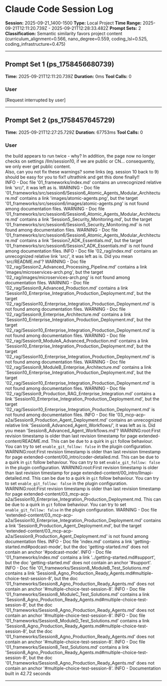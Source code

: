 # Claude Code Session Log

**Session:** 2025-09-21_1400-1500
**Type:** Local Project
**Time Range:** 2025-09-21T12:11:20.739Z - 2025-09-21T12:28:33.482Z
**Prompt Sets:** 2
**Classification:** Semantic similarity favors project content (curriculum_alignment=0.566, nano_degree=0.559, coding_lsl=0.525, coding_infrastructure=0.475)

---

<a name="ps_1758456680739"></a>
## Prompt Set 1 (ps_1758456680739)

**Time:** 2025-09-21T12:11:20.739Z
**Duration:** 0ms
**Tool Calls:** 0

### User

[Request interrupted by user]

---

<a name="ps_1758457645729"></a>
## Prompt Set 2 (ps_1758457645729)

**Time:** 2025-09-21T12:27:25.729Z
**Duration:** 67753ms
**Tool Calls:** 0

### User

the build appears to run twice - why? In addition, the page now no longer checks on settings /llm/session10, if we are public or CN... consequently, we only ever get public content.\
Also, can you not fix these warnings? some links (eg. session 10 back to 9) should be easy for you to fix!! ultrathink and get this done finally!!\
INFO    -  Doc file '01_frameworks/index.md' contains an unrecognized relative link 'src/', it was left as is.
WARNING -  Doc file '01_frameworks/src/session6/Session6_Atomic_Agents_Modular_Architecture.md' contains a link 'images/atomic-agents.png', but the target '01_frameworks/src/session6/images/atomic-agents.png' is not found among documentation files.
WARNING -  Doc file '01_frameworks/src/session6/Session6_Atomic_Agents_Modular_Architecture.md' contains a link 'Session5_Security_Monitoring.md', but the target '01_frameworks/src/session6/Session5_Security_Monitoring.md' is not found among documentation files.
WARNING -  Doc file '01_frameworks/src/session6/Session6_Atomic_Agents_Modular_Architecture.md' contains a link 'Session7_ADK_Essentials.md', but the target '01_frameworks/src/session6/Session7_ADK_Essentials.md' is not found among documentation files.
INFO    -  Doc file '02_rag/index.md' contains an unrecognized relative link 'src/', it was left as is. Did you mean 'src/README.md'?
WARNING -  Doc file '02_rag/Session2_Advanced_Processing_Pipeline.md' contains a link 'images/microservices-arch.png', but the target '02_rag/images/microservices-arch.png' is not found among documentation files.
WARNING -  Doc file '02_rag/Session9_Advanced_Production.md' contains a link 'Session10_Enterprise_Integration_Production_Deployment.md', but the target '02_rag/Session10_Enterprise_Integration_Production_Deployment.md' is not found among documentation files.
WARNING -  Doc file '02_rag/Session9_Enterprise_Architecture.md' contains a link 'Session10_Enterprise_Integration_Production_Deployment.md', but the target '02_rag/Session10_Enterprise_Integration_Production_Deployment.md' is not found among documentation files.
WARNING -  Doc file '02_rag/Session9_ModuleA_Advanced_Production.md' contains a link 'Session10_Enterprise_Integration_Production_Deployment.md', but the target '02_rag/Session10_Enterprise_Integration_Production_Deployment.md' is not found among documentation files.
WARNING -  Doc file '02_rag/Session9_ModuleB_Enterprise_Architecture.md' contains a link 'Session10_Enterprise_Integration_Production_Deployment.md', but the target '02_rag/Session10_Enterprise_Integration_Production_Deployment.md' is not found among documentation files.
WARNING -  Doc file '02_rag/Session9_Production_RAG_Enterprise_Integration.md' contains a link 'Session10_Enterprise_Integration_Production_Deployment.md', but the target '02_rag/Session10_Enterprise_Integration_Production_Deployment.md' is not found among documentation files.
INFO    -  Doc file '03_mcp-acp-a2a/Session9_Production_Agent_Deployment.md' contains an unrecognized relative link 'Session8_Advanced_Agent_Workflows/', it was left as is. Did you mean 'Session8_Advanced_Agent_Workflows.md'?
WARNING:root:First revision timestamp is older than last revision timestamp for page extended-content/README.md. This can be due to a quirk in `git` follow behaviour. You can try to set `enable_git_follow: false` in the plugin configuration.
WARNING:root:First revision timestamp is older than last revision timestamp for page extended-content/00_intro/coder-detailed.md. This can be due to a quirk in `git` follow behaviour. You can try to set `enable_git_follow: false` in the plugin configuration.
WARNING:root:First revision timestamp is older than last revision timestamp for page extended-content/00_intro/llmapi-detailed.md. This can be due to a quirk in `git` follow behaviour. You can try to set `enable_git_follow: false` in the plugin configuration.
WARNING:root:First revision timestamp is older than last revision timestamp for page extended-content/03_mcp-acp-a2a/Session10_Enterprise_Integration_Production_Deployment.md. This can be due to a quirk in `git` follow behaviour. You can try to set `enable_git_follow: false` in the plugin configuration.
WARNING -  Doc file 'extended-content/03_mcp-acp-a2a/Session10_Enterprise_Integration_Production_Deployment.md' contains a link 'Session9_Production_Agent_Deployment.md', but the target 'extended-content/03_mcp-acp-a2a/Session9_Production_Agent_Deployment.md' is not found among documentation files.
INFO    -  Doc file 'index.md' contains a link 'getting-started.md#podcast-mode', but the doc 'getting-started.md' does not contain an anchor '#podcast-mode'.
INFO    -  Doc file '01_frameworks/index.md' contains a link '../getting-started.md#support', but the doc 'getting-started.md' does not contain an anchor '#support'.
INFO    -  Doc file '01_frameworks/Session8_ModuleB_Test_Solutions.md' contains a link 'Session8_Agno_Production_Ready_Agents.md#multiple-choice-test-session-8', but the doc '01_frameworks/Session8_Agno_Production_Ready_Agents.md' does not contain an anchor '#multiple-choice-test-session-8'.
INFO    -  Doc file '01_frameworks/Session8_ModuleC_Test_Solutions.md' contains a link 'Session8_Agno_Production_Ready_Agents.md#multiple-choice-test-session-8', but the doc '01_frameworks/Session8_Agno_Production_Ready_Agents.md' does not contain an anchor '#multiple-choice-test-session-8'.
INFO    -  Doc file '01_frameworks/Session8_ModuleD_Test_Solutions.md' contains a link 'Session8_Agno_Production_Ready_Agents.md#multiple-choice-test-session-8', but the doc '01_frameworks/Session8_Agno_Production_Ready_Agents.md' does not contain an anchor '#multiple-choice-test-session-8'.
INFO    -  Doc file '01_frameworks/Session8_Test_Solutions.md' contains a link 'Session8_Agno_Production_Ready_Agents.md#multiple-choice-test-session-8', but the doc '01_frameworks/Session8_Agno_Production_Ready_Agents.md' does not contain an anchor '#multiple-choice-test-session-8'.
INFO    -  Documentation built in 42.72 seconds

---


